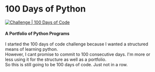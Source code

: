 # 100 Days of Python
[![Challenge | 100 Days of Code](https://img.shields.io/static/v1?label=Challenge&labelColor=384357&message=100%20Days%20of%20Code&color=00b4ee&style=for-the-badge&link=https://www.100daysofcode.com)](https://www.100daysofcode.com)  
#### A Portfolio of Python Programs  
I started the 100 days of code challenge because I wanted a structured means of learning python.  
However, I cant promise to commit to 100 consecutive days. I'm more or less using it for the structure as well as a portfolio.  
So this is still going to be 100 days of code. Just not in a row.
